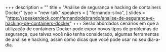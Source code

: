 +++
description = ""
title = "Análise de segurança e hacking de containers Docker"
type = "new-talk"
speakers = [
        "fernando-silva",
]
slides = "https://speakerdeck.com/fernandodebrando/analise-de-seguranca-e-hacking-de-containers-docker"
+++
Serão abordados cenários em que a utilização de containers Docker pode expor novos tipos de problemas de segurança, que talvez você não tenha considerado, algumas ferramentas de análise e hacking, assim como dicas que você pode usar no seu dia-a-dia.